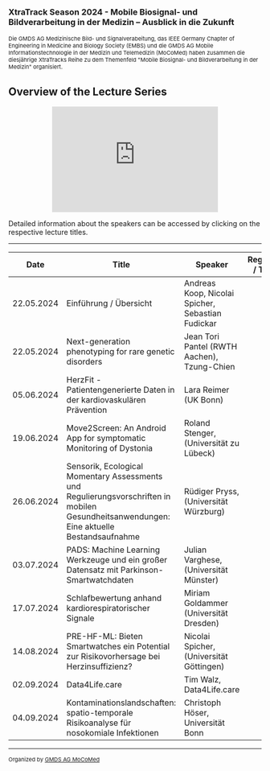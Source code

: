 ### XtraTrack Season 2024 - Mobile Biosignal- und Bildverarbeitung in der Medizin – Ausblick in die Zukunft

<p style="font-size:11px">Die GMDS AG Medizinische Bild- und Signalverabeitung, das IEEE Germany Chapter of Engineering in Medicine and Biology Society (EMBS) und die GMDS AG Mobile Informationstechnologie in der Medizin und Telemedizin (MoCoMed) haben zusammen die diesjährige XtraTracks Reihe zu dem Themenfeld "Mobile Biosignal- und Bildverarbeitung in der Medizin" organisiert. </p>

## Overview of the Lecture Series


<center><iframe width="330" height="210" src="https://www.youtube.com/embed/qknVuj5XohM?si=zd9prDstId0hfQR4" title="YouTube video player" frameborder="0" allow="accelerometer; autoplay; clipboard-write; encrypted-media; gyroscope; picture-in-picture; web-share" referrerpolicy="strict-origin-when-cross-origin" allowfullscreen></iframe></center>

Detailed information about the speakers can be accessed by clicking on the respective lecture titles.

---

|Date   |Title   |Speaker   |Register / Talk   |
|---|---|---|---|
| 22.05.2024  | Einführung / Übersicht  |  Andreas Koop, Nicolai Spicher, Sebastian Fudickar |   |
| 22.05.2024  | Next-generation phenotyping for rare genetic disorders | Jean Tori Pantel (RWTH Aachen), Tzung-Chien  |   |
|05.06.2024   | HerzFit - Patientengenerierte Daten in der kardiovaskulären Prävention  |  Lara Reimer (UK Bonn) |   |
| 19.06.2024  | Move2Screen: An Android App for symptomatic Monitoring of Dystonia   | Roland Stenger, (Universität zu Lübeck) |   |
| 26.06.2024  |  Sensorik, Ecological Momentary Assessments und Regulierungsvorschriften in mobilen Gesundheitsanwendungen: Eine aktuelle Bestandsaufnahme | Rüdiger Pryss, (Universität Würzburg)  |   |
| 03.07.2024  |  PADS: Machine Learning Werkzeuge und ein großer Datensatz mit Parkinson-Smartwatchdaten |  Julian Varghese, (Universität Münster) |   |
| 17.07.2024  | Schlafbewertung anhand kardiorespiratorischer Signale  | Miriam Goldammer (Universität Dresden)  |   |
| 14.08.2024  |  PRE-HF-ML: Bieten Smartwatches ein Potential zur Risikovorhersage bei Herzinsuffizienz? | Nicolai Spicher, (Universität Göttingen)  |   |
| 02.09.2024  | Data4Life.care  | Tim Walz, Data4Life.care  |   |
|  04.09.2024 |  Kontaminationslandschaften: spatio-temporale Risikoanalyse für nosokomiale Infektionen | Christoph Höser, Universität Bonn  |   |


---
<p style="font-size:11px">Organized by <a href="http://mocomed.de">GMDS AG MoCoMed</a></p>
